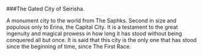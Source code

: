 ###The Gated City of Seirisha. 

A monument city to the world from The Saphks. Second in size and populous only to Erina, the Capital City. It is a testament to the great ingenuity and magical prowess in how long it has stood without being conquered all but once. 
It is said that this city is the only one that has stood since the beginning of time, since The First Race. 
